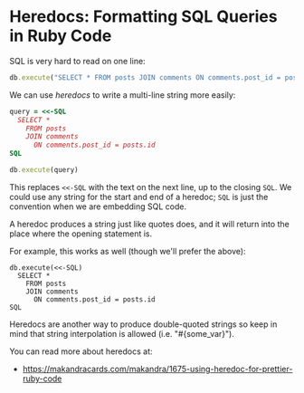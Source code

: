 # Heredocs: Formatting SQL Queries in Ruby Code

SQL is very hard to read on one line:

```ruby
db.execute("SELECT * FROM posts JOIN comments ON comments.post_id = posts.id")
```

We can use *heredocs* to write a multi-line string more easily:

```ruby
query = <<-SQL
  SELECT *
    FROM posts
    JOIN comments 
      ON comments.post_id = posts.id
SQL

db.execute(query)
```

This replaces `<<-SQL` with the text on the next line, up to the closing
`SQL`. We could use any string for the start and end of a heredoc; `SQL`
is just the convention when we are embedding SQL code.

A heredoc produces a string just like quotes does, and it will return
into the place where the opening statement is.

For example, this works as well (though we'll prefer the above):

```
db.execute(<<-SQL)
  SELECT *
    FROM posts
    JOIN comments 
      ON comments.post_id = posts.id
SQL
```

Heredocs are another way to produce double-quoted strings so keep in
mind that string interpolation is allowed (i.e. "#{some_var}").

You can read more about heredocs at:

* https://makandracards.com/makandra/1675-using-heredoc-for-prettier-ruby-code
